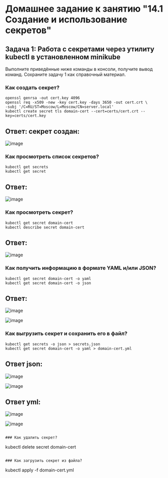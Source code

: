 # Домашнее задание к занятию "14.1 Создание и использование секретов"

## Задача 1: Работа с секретами через утилиту kubectl в установленном minikube

Выполните приведённые ниже команды в консоли, получите вывод команд. Сохраните
задачу 1 как справочный материал.

### Как создать секрет?

```
openssl genrsa -out cert.key 4096
openssl req -x509 -new -key cert.key -days 3650 -out cert.crt \
-subj '/C=RU/ST=Moscow/L=Moscow/CN=server.local'
kubectl create secret tls domain-cert --cert=certs/cert.crt --key=certs/cert.key
```

## Ответ: секрет создан:

![image](https://user-images.githubusercontent.com/92969676/201520440-ad42fced-d86f-4d13-b5f4-aa8ac6a818c6.png)



### Как просмотреть список секретов?

```
kubectl get secrets
kubectl get secret
```

## Ответ: 

![image](https://user-images.githubusercontent.com/92969676/201520465-a16ed64b-0fa0-4e86-afad-437459c23626.png)

### Как просмотреть секрет?

```
kubectl get secret domain-cert
kubectl describe secret domain-cert
```

## Ответ: 

![image](https://user-images.githubusercontent.com/92969676/201520495-03ad1109-eacf-4466-b49e-178cf9ce6ce1.png)


### Как получить информацию в формате YAML и/или JSON?

```
kubectl get secret domain-cert -o yaml
kubectl get secret domain-cert -o json
```
## Ответ: 

![image](https://user-images.githubusercontent.com/92969676/201520535-0e322f0a-dcdb-4f9b-bfd9-60b1521c4841.png)

![image](https://user-images.githubusercontent.com/92969676/201520587-180d32bc-eb45-4df8-b361-31e8fe199de3.png)


### Как выгрузить секрет и сохранить его в файл?

```
kubectl get secrets -o json > secrets.json
kubectl get secret domain-cert -o yaml > domain-cert.yml
```
## Ответ json: 

![image](https://user-images.githubusercontent.com/92969676/201520638-0f1a5bfb-74ae-4e7f-99b1-661f3b8ef0d2.png)

![image](https://user-images.githubusercontent.com/92969676/201520690-ad0ad812-a20c-4a6d-88e4-7e5a0c866765.png)

## Ответ yml: 

![image](https://user-images.githubusercontent.com/92969676/201520665-38b53985-8c27-4e7a-9148-0d826bd4dd15.png)

![image](https://user-images.githubusercontent.com/92969676/201520707-2e8001d7-6f10-441a-8943-2121373b96f4.png)

```

### Как удалить секрет?

```
kubectl delete secret domain-cert
```

### Как загрузить секрет из файла?

```
kubectl apply -f domain-cert.yml
```
